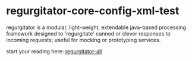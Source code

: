 # regurgitator-core-config-xml-test

regurgitator is a modular, light-weight, extendable java-based processing framework designed to 'regurgitate' canned or clever responses to incoming requests; useful for mocking or prototyping services.

start your reading here: [regurgitator-all](https://talmeym.github.io/regurgitator-all#regurgitator)
